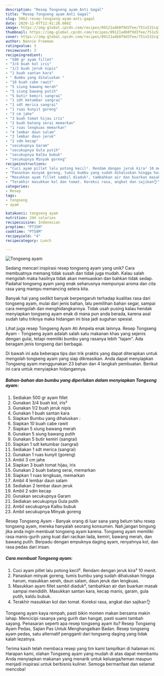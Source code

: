 ```yaml
---
description: "Resep Tongseng ayam Anti Gagal"
title: "Resep Tongseng ayam Anti Gagal"
slug: 5062-resep-tongseng-ayam-anti-gagal
date: 2020-11-07T12:41:26.666Z
image: https://img-global.cpcdn.com/recipes/09121a4b0f9d3fee/751x532cq70/tongseng-ayam-foto-resep-utama.jpg
thumbnail: https://img-global.cpcdn.com/recipes/09121a4b0f9d3fee/751x532cq70/tongseng-ayam-foto-resep-utama.jpg
cover: https://img-global.cpcdn.com/recipes/09121a4b0f9d3fee/751x532cq70/tongseng-ayam-foto-resep-utama.jpg
author: Nannie Freeman
ratingvalue: 3
reviewcount: 3
recipeingredient:
- "500 gr ayam fillet"
- "3/4 buah kol iris"
- "1/2 buah jeruk nipis"
- "1 buah santan kara"
- " Bumbu yang dihaluskan "
- "10 buah cabe rawit"
- "5 siung bawang merah"
- "5 siung bawang putih"
- "5 butir kemiri sangrai"
- "1 sdt ketumbar sangrai"
- "1 sdt merica sangrai"
- "1 ruas kunyit goreng"
- "3 cm jahe"
- "3 buah tomat hijau iris"
- "2 buah batang serai memarkan"
- "1 ruas lengkuas memarkan"
- "4 lembar daun salam"
- "2 lembar daun jeruk"
- "2 sdm kecap"
- "secukupnya Garam"
- "secukupnya Gula putih"
- "secukupnya Kalbu bubuk"
- "secukupnya Minyak goreng"
recipeinstructions:
- "Cuci ayam pillet lalu potong kecil². Rendam dengan jeruk kira² 10 menit."
- "Panaskan minyak goreng, tumis bumbu yang sudah dihaluskan hingga harum, masukkan sereh, daun salam, daun jeruk dan lengkuas."
- "Masukkan ayam fillet sambil diaduk², tambahkan air dan buarkan masak sampai mendidih. Masukkan santan kara, kecap manis, garam, gula putih, kaldu bubuk."
- "Terakhir masukkan kol dan tomat. Koreksi rasa, angkat dan sajikan👌"
categories:
- Resep
tags:
- tongseng
- ayam

katakunci: tongseng ayam 
nutrition: 244 calories
recipecuisine: Indonesian
preptime: "PT35M"
cooktime: "PT58M"
recipeyield: "4"
recipecategory: Lunch

---
```



![Tongseng ayam](https://img-global.cpcdn.com/recipes/09121a4b0f9d3fee/751x532cq70/tongseng-ayam-foto-resep-utama.jpg)

Sedang mencari inspirasi resep tongseng ayam yang unik? Cara membuatnya memang tidak susah dan tidak juga mudah. Kalau salah mengolah maka hasilnya tidak akan memuaskan dan bahkan tidak sedap. Padahal tongseng ayam yang enak seharusnya mempunyai aroma dan cita rasa yang mampu memancing selera kita.

Banyak hal yang sedikit banyak berpengaruh terhadap kualitas rasa dari tongseng ayam, mulai dari jenis bahan, lalu pemilihan bahan segar, sampai cara mengolah dan menghidangkannya. Tidak usah pusing kalau hendak menyiapkan tongseng ayam enak di mana pun anda berada, karena asal sudah tahu triknya maka hidangan ini bisa jadi suguhan spesial.

Lihat juga resep Tongseng Ayam Ati Ampela enak lainnya. Resep Tongseng Ayam - Tongseng ayam adalah salah satu makanan khas yang sejenis dengan gulai, tetapi memiliki bumbu yang rasanya lebih &#34;tajam&#34;. Ada beragam jenis tongseng dari berbagai.


Di bawah ini ada beberapa tips dan trik praktis yang dapat diterapkan untuk mengolah tongseng ayam yang siap dikreasikan. Anda dapat menyiapkan Tongseng ayam menggunakan 23 bahan dan 4 langkah pembuatan. Berikut ini cara untuk menyiapkan hidangannya.

<!--inarticleads1-->

##### Bahan-bahan dan bumbu yang diperlukan dalam menyiapkan Tongseng ayam:

1. Sediakan 500 gr ayam fillet
1. Gunakan 3/4 buah kol, iris²
1. Gunakan 1/2 buah jeruk nipis
1. Gunakan 1 buah santan kara
1. Siapkan  Bumbu yang dihaluskan :
1. Siapkan 10 buah cabe rawit
1. Siapkan 5 siung bawang merah
1. Gunakan 5 siung bawang putih
1. Gunakan 5 butir kemiri (sangrai)
1. Siapkan 1 sdt ketumbar (sangrai)
1. Sediakan 1 sdt merica (sangrai)
1. Gunakan 1 ruas kunyit (goreng)
1. Ambil 3 cm jahe
1. Siapkan 3 buah tomat hijau, iris
1. Gunakan 2 buah batang serai, memarkan
1. Siapkan 1 ruas lengkuas, memarkan
1. Ambil 4 lembar daun salam
1. Sediakan 2 lembar daun jeruk
1. Ambil 2 sdm kecap
1. Gunakan secukupnya Garam
1. Sediakan secukupnya Gula putih
1. Ambil secukupnya Kalbu bubuk
1. Ambil secukupnya Minyak goreng


Resep Tongseng Ayam - Banyak orang di luar sana yang belum tahu resep tongseng ayam, mereka hanyalah seorang konsumen. Nah,jangan bingung jika anda ingin membuat tongseng ayam karena. Tongseng ayam memiliki rasa manis-gurih yang kuat dari racikan lada, kemiri, bawang merah, dan bawang putih. Berpadu dengan empuknya daging ayam, renyahnya kol, dan rasa pedas dari irisan. 

<!--inarticleads2-->

##### Cara membuat Tongseng ayam:

1. Cuci ayam pillet lalu potong kecil². Rendam dengan jeruk kira² 10 menit.
1. Panaskan minyak goreng, tumis bumbu yang sudah dihaluskan hingga harum, masukkan sereh, daun salam, daun jeruk dan lengkuas.
1. Masukkan ayam fillet sambil diaduk², tambahkan air dan buarkan masak sampai mendidih. Masukkan santan kara, kecap manis, garam, gula putih, kaldu bubuk.
1. Terakhir masukkan kol dan tomat. Koreksi rasa, angkat dan sajikan👌


Tongseng ayam kaya rempah, pasti bikin momen makan bersama makin lahap. Mencicipi rasanya yang gurih dan hangat, pasti suami tambah sayang. Penasaran seperti apa resep tongseng ayam itu? Resep Tongseng Ayam Pedas, Sajian Pas Untuk Menghangatkan Badan. Resep tongseng ayam pedas, satu alternatif pengganti dari tongseng daging yang tidak kalah lezatnya. 

Terima kasih telah membaca resep yang tim kami tampilkan di halaman ini. Harapan kami, olahan Tongseng ayam yang mudah di atas dapat membantu Anda menyiapkan makanan yang menarik untuk keluarga/teman maupun menjadi inspirasi untuk berbisnis kuliner. Semoga bermanfaat dan selamat mencoba!
